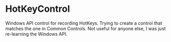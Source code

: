 # HotKeyControl
Windows API control for recording HotKeys.
Trying to create a control that matches the one in Common Controls.
Not useful for anyone else, I was just re-learning the Windows API.
